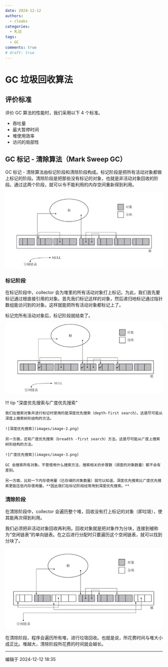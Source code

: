 ```yaml
---
date: 2024-12-12
authors:
  - cloaks
categories:
  - 札记
tags:
  - GC
comments: true
# draft: true
---
```


# GC 垃圾回收算法

## 评价标准

评价 GC 算法的性能时，我们采用以下 4 个标准。

* 吞吐量
* 最大暂停时间
* 堆使用效率
* 访问的局部性

## GC 标记 - 清除算法（Mark Sweep GC）

GC 标记 - 清除算法由标记阶段和清除阶段构成。标记阶段是把所有活动对象都做上标记的阶段。清除阶段是把那些没有标记的对象，也就是非活动对象回收的阶段。通过这两个阶段，就可以令不能利用的内存空间重新得到利用。

![执行 GC 前堆的状态](images/image.png)

<!-- more -->

### 标记阶段

在标记阶段中，collector 会为堆里的所有活动对象打上标记。为此，我们首先要标记通过根直接引用的对象。首先我们标记这样的对象，然后递归地标记通过指针数组能访问到的对象。这样就能把所有活动对象都标记上了。

标记完所有活动对象后，标记阶段就结束了。

![标记阶段结束后堆的状态](images/image-1.png)

!!! tip "深度优先搜索与广度优先搜索"

    我们在搜索对象并进行标记时使用的是深度优先搜索（depth-first search）。这是尽可能从深度上搜索树形结构的方法。

    ![深度优先搜索](images/image-2.png)

    另一方面，还有广度优先搜索（breadth -first search）方法。这是尽可能从广度上搜索树形结构的方法。

    ![广度优先搜索](images/image-3.png)

    GC 会搜索所有对象。不管使用什么搜索方法，搜索相关的步骤数（调查的对象数量）都不会有差别。

    另一方面，比较一下内存使用量（已存储的对象数量）就可以知道，深度优先搜索比广度优先搜索更能压低内存使用量。**因此我们在标记阶段经常用到深度优先搜索。**

### 清除阶段

在清除阶段中，collector 会遍历整个堆，回收没有打上标记的对象（即垃圾），使其能再次得到利用。

我们必须把非活动对象回收再利用。回收对象就是把对象作为分块，连接到被称为“空闲链表”的单向链表。在之后进行分配时只要遍历这个空闲链表，就可以找到分块了。

![清除阶段结束后的堆状态](images/image-4.png)

在清除阶段，程序会遍历所有堆，进行垃圾回收。也就是说，所花费时间与堆大小成正比。堆越大，清除阶段所花费的时间就会越长。

---
编辑于 2024-12-12 18:35
